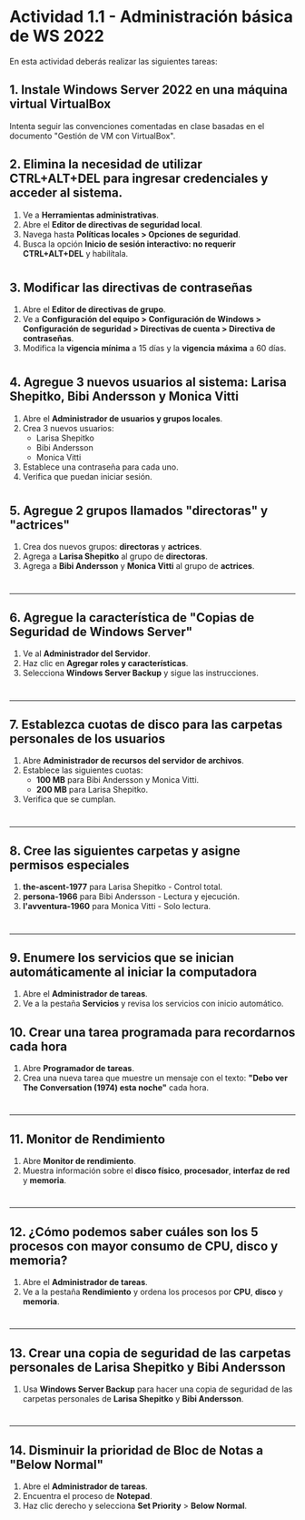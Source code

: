 # Actividad 1.1 - Administración básica de WS 2022

En esta actividad deberás realizar las siguientes tareas:

## 1. Instale Windows Server 2022 en una máquina virtual VirtualBox

Intenta seguir las convenciones comentadas en clase basadas en el documento "Gestión de VM con VirtualBox".

## 2. Elimina la necesidad de utilizar CTRL+ALT+DEL para ingresar credenciales y acceder al sistema.

1. Ve a **Herramientas administrativas**.
2. Abre el **Editor de directivas de seguridad local**.
3. Navega hasta **Políticas locales > Opciones de seguridad**.
4. Busca la opción **Inicio de sesión interactivo: no requerir CTRL+ALT+DEL** y habilítala.

#



## 3. Modificar las directivas de contraseñas

1. Abre el **Editor de directivas de grupo**.
2. Ve a **Configuración del equipo > Configuración de Windows > Configuración de seguridad > Directivas de cuenta > Directiva de contraseñas**.
3. Modifica la **vigencia mínima** a 15 días y la **vigencia máxima** a 60 días.

#



## 4. Agregue 3 nuevos usuarios al sistema: Larisa Shepitko, Bibi Andersson y Monica Vitti

1. Abre el **Administrador de usuarios y grupos locales**.
2. Crea 3 nuevos usuarios:
    - Larisa Shepitko
    - Bibi Andersson
    - Monica Vitti
3. Establece una contraseña para cada uno.
4. Verifica que puedan iniciar sesión.

#

## 5. Agregue 2 grupos llamados "directoras" y "actrices"

1. Crea dos nuevos grupos: **directoras** y **actrices**.
2. Agrega a **Larisa Shepitko** al grupo de **directoras**.
3. Agrega a **Bibi Andersson** y **Monica Vitti** al grupo de **actrices**.

#

---

## 6. Agregue la característica de "Copias de Seguridad de Windows Server"

1. Ve al **Administrador del Servidor**.
2. Haz clic en **Agregar roles y características**.
3. Selecciona **Windows Server Backup** y sigue las instrucciones.

#

---

## 7. Establezca cuotas de disco para las carpetas personales de los usuarios

1. Abre **Administrador de recursos del servidor de archivos**.
2. Establece las siguientes cuotas:
    - **100 MB** para Bibi Andersson y Monica Vitti.
    - **200 MB** para Larisa Shepitko.
3. Verifica que se cumplan.

#

---

## 8. Cree las siguientes carpetas y asigne permisos especiales

1. **the-ascent-1977** para Larisa Shepitko - Control total.
2. **persona-1966** para Bibi Andersson - Lectura y ejecución.
3. **l'avventura-1960** para Monica Vitti - Solo lectura.

#

---

## 9. Enumere los servicios que se inician automáticamente al iniciar la computadora

1. Abre el **Administrador de tareas**.
2. Ve a la pestaña **Servicios** y revisa los servicios con inicio automático.


## 10. Crear una tarea programada para recordarnos cada hora

1. Abre **Programador de tareas**.
2. Crea una nueva tarea que muestre un mensaje con el texto: **"Debo ver The Conversation (1974) esta noche"** cada hora.

#

---

## 11. Monitor de Rendimiento

1. Abre **Monitor de rendimiento**.
2. Muestra información sobre el **disco físico**, **procesador**, **interfaz de red** y **memoria**.

#

---

## 12. ¿Cómo podemos saber cuáles son los 5 procesos con mayor consumo de CPU, disco y memoria?

1. Abre el **Administrador de tareas**.
2. Ve a la pestaña **Rendimiento** y ordena los procesos por **CPU**, **disco** y **memoria**.

#

---

## 13. Crear una copia de seguridad de las carpetas personales de Larisa Shepitko y Bibi Andersson

1. Usa **Windows Server Backup** para hacer una copia de seguridad de las carpetas personales de **Larisa Shepitko** y **Bibi Andersson**.

#

---

## 14. Disminuir la prioridad de Bloc de Notas a "Below Normal"

1. Abre el **Administrador de tareas**.
2. Encuentra el proceso de **Notepad**.
3. Haz clic derecho y selecciona **Set Priority** > **Below Normal**.

#


